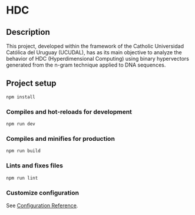 # HDC

## Description

This project, developed within the framework of the Catholic Universidad Católica del Uruguay (UCUDAL), has as its main objective to analyze the behavior of HDC (Hyperdimensional Computing) using binary hypervectors generated from the n-gram technique applied to DNA sequences.


## Project setup
```
npm install
```

### Compiles and hot-reloads for development
```
npm run dev
```

### Compiles and minifies for production
```
npm run build
```

### Lints and fixes files
```
npm run lint
```

### Customize configuration
See [Configuration Reference](https://cli.vuejs.org/config/).
